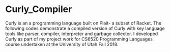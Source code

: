 # Curly_Compiler

Curly is an a programming language built on Plait- a subset of Racket. The following codes demonstrate a compiled version of Curly with key language tools like parser, compiler, interpreter and garbage collector. I developed Curly as part of my project work for CS6520 Programming Languages course undertaken at the University of Utah Fall 2018.
